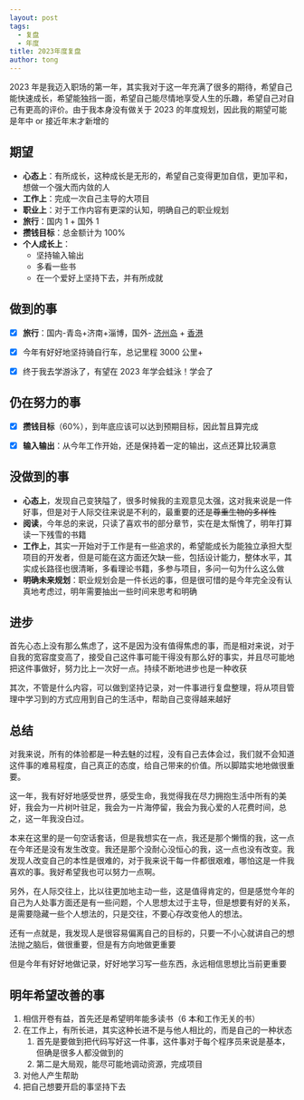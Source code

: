 ```yaml
---
layout: post
tags:
  - 复盘
  - 年度
title: 2023年度复盘
author: tong
---
```

2023 年是我迈入职场的第一年，其实我对于这一年充满了很多的期待，希望自己能快速成长，希望能独挡一面，希望自己能尽情地享受人生的乐趣，希望自己对自己有更高的评价。由于我本身没有做关于 2023 的年度规划，因此我的期望可能是年中 or 接近年末才新增的
## 期望
-  **心态上**：有所成长，这种成长是无形的，希望自己变得更加自信，更加平和，想做一个强大而内敛的人
-  **工作上**：完成一次自己主导的大项目
-  **职业上**：对于工作内容有更深的认知，明确自己的职业规划
-  **旅行**：国内 1 + 国外 1
-  **攒钱目标**：总金额计为 100%
-  **个人成长上**：
	- 坚持输入输出
	- 多看一些书
	- 在一个爱好上坚持下去，并有所成就


## 做到的事
- [x] **旅行**：国内-青岛+济南+淄博，国外- [济州岛](../../生活/旅行/济州岛之行.md) + [香港](../../生活/旅行/HongKong%20旅行计划.md)
- [x] 今年有好好地坚持骑自行车，总记里程 3000 公里+
- [x] 终于我去学游泳了，有望在 2023 年学会蛙泳！学会了


## 仍在努力的事
- [x] **攒钱目标**（60%），到年底应该可以达到预期目标，因此暂且算完成
- [x] **输入输出**：从今年工作开始，还是保持着一定的输出，这点还算比较满意


## 没做到的事
- **心态上**，发现自己变狭隘了，很多时候我的主观意见太强，这对我来说是一件好事，但是对于人际交往来说是不利的，最重要的还是~~尊重生物的多样性~~
- **阅读**，今年总的来说，只读了喜欢书的部分章节，实在是太惭愧了，明年打算读一下残雪的书籍
- **工作上**，其实一开始对于工作是有一些追求的，希望能成长为能独立承担大型项目的开发者，但是可能在这方面还欠缺一些，包括设计能力，整体水平，其实成长路径也很清晰，多看理论书籍，多参与项目，多问一句为什么这么做
- **明确未来规划**：职业规划会是一件长远的事，但是很可惜的是今年完全没有认真地考虑过，明年需要抽出一些时间来思考和明确

## 进步
首先心态上没有那么焦虑了，这不是因为没有值得焦虑的事，而是相对来说，对于自我的宽容度变高了，接受自己这件事可能干得没有那么好的事实，并且尽可能地把这件事做好，努力比上一次好一点。持续不断地进步也是一种收获

其次，不管是什么内容，可以做到坚持记录，对一件事进行复盘整理，将从项目管理中学习到的方式应用到自己的生活中，帮助自己变得越来越好
## 总结
对我来说，所有的体验都是一种去魅的过程，没有自己去体会过，我们就不会知道这件事的难易程度，自己真正的态度，给自己带来的价值。所以脚踏实地地做很重要。

这一年，我有好好地感受世界，感受生命，我觉得我在尽力拥抱生活中所有的美好，我会为一片树叶驻足，我会为一片海停留，我会为我心爱的人花费时间，总之，这一年我没白过。

本来在这里的是一句空话套话，但是我想实在一点，我还是那个懒惰的我，这一点在今年还是没有发生改变。我还是那个没耐心没恒心的我，这一点也没有改变。我发现人改变自己的本性是很难的，对于我来说干每一件都很艰难，哪怕这是一件我喜欢的事。我好希望我也可以努力一点啊。

另外，在人际交往上，比以往更加地主动一些，这是值得肯定的，但是感觉今年的自己为人处事方面还是有一些问题，个人思想太过于主导，但是想要有好的关系，是需要隐藏一些个人想法的，只是交往，不要心存改变他人的想法。

还有一点就是，我发现人是很容易偏离自己的目标的，只要一不小心就讲自己的想法抛之脑后，做很重要，但是有方向地做更重要

但是今年有好好地做记录，好好地学习写一些东西，永远相信思想比当前更重要
## 明年希望改善的事
1. 相信开卷有益，首先还是希望明年能多读书（6 本和工作无关的书）
2. 在工作上，有所长进，其实这种长进不是与他人相比的，而是自己的一种状态
	1. 首先是要做到把代码写好这一件事，这件事对于每个程序员来说是基本，但确是很多人都没做到的
	2. 第二是大局观，能尽可能地调动资源，完成项目
3. 对他人产生帮助
4. 把自己想要开启的事坚持下去